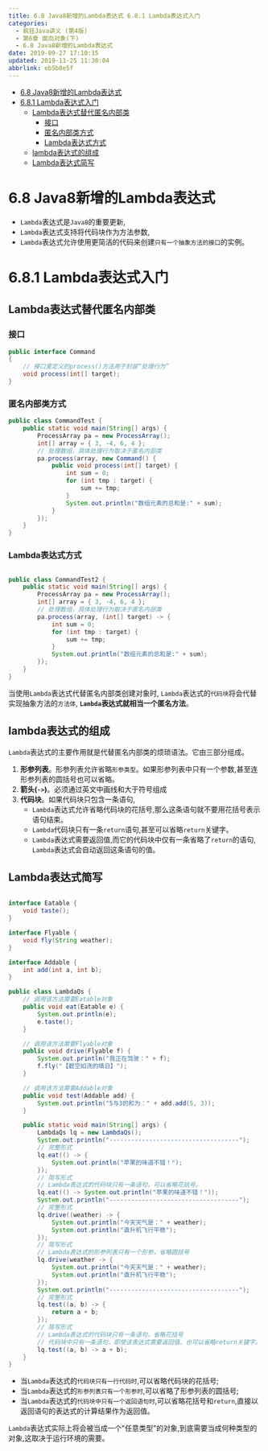 ```yaml
---
title: 6.8 Java8新增的Lambda表达式 6.8.1 Lambda表达式入门
categories: 
  - 疯狂Java讲义 (第4版)
  - 第6章 面向对象(下)
  - 6.8 Java8新增的Lambda表达式
date: 2019-09-27 17:10:15
updated: 2019-11-25 11:30:04
abbrlink: eb5b0e5f
---
```

<div id='my_toc'>

- [6.8 Java8新增的Lambda表达式](/JavaReadingNotes/eb5b0e5f/#6-8-Java8新增的Lambda表达式)
- [6.8.1 Lambda表达式入门](/JavaReadingNotes/eb5b0e5f/#6-8-1-Lambda表达式入门)
    - [Lambda表达式替代匿名内部类](/JavaReadingNotes/eb5b0e5f/#Lambda表达式替代匿名内部类)
        - [接口](/JavaReadingNotes/eb5b0e5f/#接口)
        - [匿名内部类方式](/JavaReadingNotes/eb5b0e5f/#匿名内部类方式)
        - [Lambda表达式方式](/JavaReadingNotes/eb5b0e5f/#Lambda表达式方式)
    - [lambda表达式的组成](/JavaReadingNotes/eb5b0e5f/#lambda表达式的组成)
    - [Lambda表达式简写](/JavaReadingNotes/eb5b0e5f/#Lambda表达式简写)

</div>
<!--more-->
<script>if (navigator.platform.toLowerCase() == 'win32'){document.getElementById('my_toc').style.display = 'none';}</script>

<!--end-->
<!--SSTStart-->
# 6.8 Java8新增的Lambda表达式 #
- `Lambda`表达式是`Java8`的重要更新,
- `Lambda`表达式支持将代码块作为方法参数,
- `Lambda`表达式允许使用更简洁的代码来创建`只有一个抽象方法的接口`的实例。

# 6.8.1 Lambda表达式入门 #
<!--SSTStop-->
## Lambda表达式替代匿名内部类 ##
### 接口 ###
```java
public interface Command
{
	// 接口里定义的process()方法用于封装“处理行为”
	void process(int[] target);
}
```
### 匿名内部类方式 ###
```java
public class CommandTest {
	public static void main(String[] args) {
		ProcessArray pa = new ProcessArray();
		int[] array = { 3, -4, 6, 4 };
		// 处理数组，具体处理行为取决于匿名内部类
		pa.process(array, new Command() {
			public void process(int[] target) {
				int sum = 0;
				for (int tmp : target) {
					sum += tmp;
				}
				System.out.println("数组元素的总和是:" + sum);
			}
		});
	}
}
```
### Lambda表达式方式 ###
```java

public class CommandTest2 {
	public static void main(String[] args) {
		ProcessArray pa = new ProcessArray();
		int[] array = { 3, -4, 6, 4 };
		// 处理数组，具体处理行为取决于匿名内部类
		pa.process(array, (int[] target) -> {
			int sum = 0;
			for (int tmp : target) {
				sum += tmp;
			}
			System.out.println("数组元素的总和是:" + sum);
		});
	}
}
```
<!--SSTStart-->
当使用`Lambda`表达式代替匿名内部类创建对象时, `Lambda`表达式的`代码块`将会代替实现抽象方法的`方法体`, **`Lambda`表达式就相当一个匿名方法**。
## lambda表达式的组成 ##
`Lambda`表达式的主要作用就是代替匿名内部类的烦琐语法。它由三部分组成。
1. **形参列表**。形参列表允许省略`形参类型`。如果形参列表中只有一个参数,甚至连形参列表的圆括号也可以省略。
2. **箭头(`->`)**。必须通过英文中画线和大于符号组成
3. **代码块**。如果代码块只包含一条语句, 
    - `Lambda`表达式允许省略代码块的花括号,那么这条语句就不要用花括号表示语句结束。
    - `Lambda`代码块只有一条`return`语句,甚至可以省略`return`关键字。 
    - `Lambda`表达式需要返回值,而它的代码块中仅有一条省略了`return`的语句, `Lambda`表达式会自动返回这条语句的值。

## Lambda表达式简写 ##
```java

interface Eatable {
	void taste();
}

interface Flyable {
	void fly(String weather);
}

interface Addable {
	int add(int a, int b);
}

public class LambdaQs {
	// 调用该方法需要Eatable对象
	public void eat(Eatable e) {
		System.out.println(e);
		e.taste();
	}

	// 调用该方法需要Flyable对象
	public void drive(Flyable f) {
		System.out.println("我正在驾驶：" + f);
		f.fly("【碧空如洗的晴日】");
	}

	// 调用该方法需要Addable对象
	public void test(Addable add) {
		System.out.println("5与3的和为：" + add.add(5, 3));
	}

	public static void main(String[] args) {
		LambdaQs lq = new LambdaQs();
		System.out.println("------------------------------------");
		// 完整形式
		lq.eat(() -> {
			System.out.println("苹果的味道不错！");
		});
		// 简写形式
		// Lambda表达式的代码块只有一条语句，可以省略花括号。
		lq.eat(() -> System.out.println("苹果的味道不错！"));
		System.out.println("------------------------------------");
		// 完整形式
		lq.drive((weather) -> {
			System.out.println("今天天气是：" + weather);
			System.out.println("直升机飞行平稳");
		});
		// 简写形式
		// Lambda表达式的形参列表只有一个形参，省略圆括号
		lq.drive(weather -> {
			System.out.println("今天天气是：" + weather);
			System.out.println("直升机飞行平稳");
		});
		System.out.println("------------------------------------");
		// 完整形式
		lq.test((a, b) -> {
			return a + b;
		});
		// 简写形式
		// Lambda表达式的代码块只有一条语句，省略花括号
		// 代码块中只有一条语句，即使该表达式需要返回值，也可以省略return关键字。
		lq.test((a, b) -> a + b);
	}
}

```
- 当`Lambda`表达式的`代码块只有一行代码时`,可以省略代码块的花括号;
- 当`Lambda`表达式的`形参列表只有一个形参时`,可以省略了形参列表的圆括号;
- 当`Lambda`表达式的`代码块中只有一个返回语句时`,可以省略花括号和`return`,直接以返回语句的表达式的计算结果作为返回值。

`Lambda`表达式实际上将会被当成一个"任意类型"的对象,到底需要当成何种类型的对象,这取决于运行环境的需要。
<!--SSTStop-->

